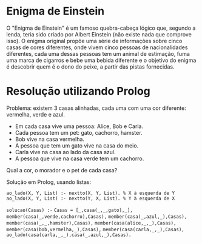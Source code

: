 # Enigma de Einstein
O "Enigma de Einstein" é um famoso quebra-cabeça lógico que, segundo a lenda, teria sido criado por Albert Einstein (não existe nada que comprove isso). O enigma original propõe uma série de informações sobre cinco casas de cores diferentes, onde vivem cinco pessoas de nacionalidades diferentes, cada uma dessas pessoas tem um animal de estimação, fuma uma marca de cigarros e bebe uma bebida diferente e o objetivo do enigma é descobrir quem é o dono do peixe, a partir das pistas fornecidas.
# Resolução utilizando Prolog
Problema: existem 3 casas alinhadas, cada uma com uma cor diferente: vermelha, verde e azul.

- Em cada casa vive uma pessoa: Alice, Bob e Carla.
- Cada pessoa tem um pet: gato, cachorro, hamster.
- Bob vive na casa vermelha.
- A pessoa que tem um gato vive na casa do meio.
- Carla vive na casa ao lado da casa azul.
- A pessoa que vive na casa verde tem um cachorro.

Qual a cor, o morador e o pet de cada casa?

Solução em Prolog, usando listas:

`ao_lado(X, Y, List) :- nextto(X, Y, List). % X à esquerda de Y`
`ao_lado(X, Y, List) :- nextto(Y, X, List). % Y à esquerda de X`

`solucao(Casas) :-`
  `Casas = [_,casa(_,_,gato),_],`
  `member(casa(_,verde,cachorro),Casas),`
  `member(casa(_,azul,_),Casas),`
  `member(casa(_,_,hamster),Casas),`
  `member(casa(alice,_,_),Casas),`
  `member(casa(bob,vermelha,_),Casas),`
  `member(casa(carla,_,_),Casas),`
  `ao_lado(casa(carla,_,_),casa(_,azul,_),Casas).`
